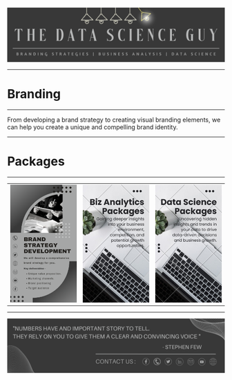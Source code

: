 <p align="center"><a href="https://github.com/Mihir-Ai-lab/The_Data_Science_Guy"><img src="https://github.com/Mihir-Ai-lab/The_Data_Science_Guy/blob/main/Images/Notebook%20Header.png"></a></p>

---
# Branding
---

From developing a brand strategy to creating visual branding elements, we can help you create a unique and compelling brand identity.

---
# Packages
---
| | | |
|:--|:--|:--|
| <a href="https://wa.me/p/5886809221439939/917021684214"><img src="https://github.com/Mihir-Ai-lab/The_Data_Science_Guy/blob/main/Services/Branding/Brand%20Strategy%20Development.png"> | <a href="https://github.com/Mihir-Ai-lab/The_Data_Science_Guy/tree/main/Services/Business%20Analysis"><img src="https://github.com/Mihir-Ai-lab/The_Data_Science_Guy/blob/main/Services/Images/Business Analytics.png"> | <a href="https://github.com/Mihir-Ai-lab/The_Data_Science_Guy/tree/main/Services/Data%20Science"><img src="https://github.com/Mihir-Ai-lab/The_Data_Science_Guy/blob/main/Services/Images/Data Science.png">

---
<p align="center"><a href="https://thedatascienceguy.go.studio/"><img src="https://github.com/Mihir-Ai-lab/The_Data_Science_Guy/blob/main/Images/Notebook%20Footer.png"></a></p>
